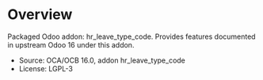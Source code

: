 # Overview

Packaged Odoo addon: hr_leave_type_code. Provides features documented in upstream Odoo 16 under this addon.

- Source: OCA/OCB 16.0, addon hr_leave_type_code
- License: LGPL-3
